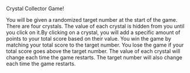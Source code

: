 Crystal Collector Game!

You will be given a randomized target number at the start of the game. There are four crystals. The value of each crystal is hidden from you until you click on it.By clicking on a crystal, you will add a specific amount of points to your total score based on their value. You win the game by matching your total score to the target number. You lose the game if your total score goes above the target number. The value of each crystal will change each time the game restarts. The target number will also change each time the game restarts.  
